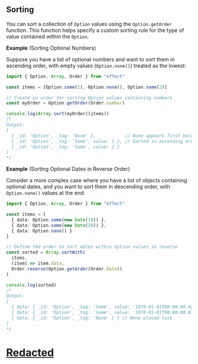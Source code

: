 ## Sorting

You can sort a collection of `Option` values using the `Option.getOrder` function. This function helps specify a custom sorting rule for the type of value contained within the `Option`.

**Example** (Sorting Optional Numbers)

Suppose you have a list of optional numbers and want to sort them in ascending order, with empty values (`Option.none()`) treated as the lowest:

```ts twoslash
import { Option, Array, Order } from "effect"

const items = [Option.some(1), Option.none(), Option.some(2)]

// Create an order for sorting Option values containing numbers
const myOrder = Option.getOrder(Order.number)

console.log(Array.sort(myOrder)(items))
/*
Output:
[
  { _id: 'Option', _tag: 'None' },           // None appears first because it's considered the lowest
  { _id: 'Option', _tag: 'Some', value: 1 }, // Sorted in ascending order
  { _id: 'Option', _tag: 'Some', value: 2 }
]
*/
```

**Example** (Sorting Optional Dates in Reverse Order)

Consider a more complex case where you have a list of objects containing optional dates, and you want to sort them in descending order, with `Option.none()` values at the end:

```ts
import { Option, Array, Order } from "effect"

const items = [
  { data: Option.some(new Date(10)) },
  { data: Option.some(new Date(20)) },
  { data: Option.none() }
]

// Define the order to sort dates within Option values in reverse
const sorted = Array.sortWith(
  items,
  (item) => item.data,
  Order.reverse(Option.getOrder(Order.Date))
)

console.log(sorted)
/*
Output:
[
  { data: { _id: 'Option', _tag: 'Some', value: '1970-01-01T00:00:00.020Z' } },
  { data: { _id: 'Option', _tag: 'Some', value: '1970-01-01T00:00:00.010Z' } },
  { data: { _id: 'Option', _tag: 'None' } } // None placed last
]
*/
```

# [Redacted](https://effect.website/docs/data-types/redacted/)

